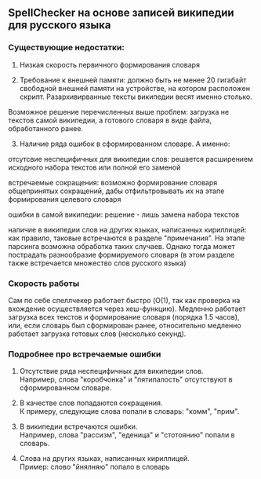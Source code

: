 ## SpellChecker на основе записей википедии для русского языка  

### Существующие недостатки:  

1) Низкая скорость первичного формирования словаря  

2) Требование к внешней памяти: должно быть не менее 20 гигабайт свободной внешней памяти на устройстве, на котором расположен скрипт.
Разархивирванные тексты википедии весят именно столько.  
 
Возможное решение перечисленных выше проблем: загрузка не текстов самой википедии, а готового словаря в виде файла, обработанного ранее. 

3) Наличие ряда ошибок в сформированном словаре. А именно:  

отсутсвие неспецифичных для википедии слов: решается расширением исходного набора текстов или полной его заменой  

встречаемые сокращения: возможно формирование словаря общепринятых сокращений, дабы отфильтровывать
их на этапе формирования целевого словаря  

ошибки в самой википедии: решение - лишь замена набора текстов  

наличие в википедии слов на других языках, написанных кириллицей: как правило, таковые встречаются в разделе "примечания". 
На этапе парсинга возможна обработка таких случаев. Однако тогда может пострадать разнообразие формируемого словаря (в этом разделе также
 встречается множество слов русского языка)     


### Скорость работы  
Сам по себе спеллчекер работает быстро (O(1), так как проверка на вхождение осуществляется через хеш-функцию).
Медленно работает загрузка всех текстов и формирование словаря (порядка 1.5 часов), или, если словарь был сформирован ранее, относительно медленно работает загрузка готовых слов (несколько секунд).    


### Подробнее про встречаемые ошибки  

1) Отсутствие ряда неспецифичных для википедии слов.  
Например, слова "коробчонка" и "пятипалость" отсутствуют в сформированном словаре.  

2) В качестве слов попадаются сокращения.  
К примеру, следующие слова попали в словарь: "комм", "прим".  

3) В википедии встречаются ошибки.  
Например, слова "рассизм", "еденица" и "стотоянию" попали в словарь.  

4) Слова на других языках, написанных кириллицей.  
Пример: слово "йнялняю" попало в словарь  
